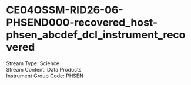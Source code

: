 # CE04OSSM-RID26-06-PHSEND000-recovered_host-phsen_abcdef_dcl_instrument_recovered

Stream Type: Science<br>
Stream Content: Data Products<br>
Instrument Group Code: PHSEN<br>
